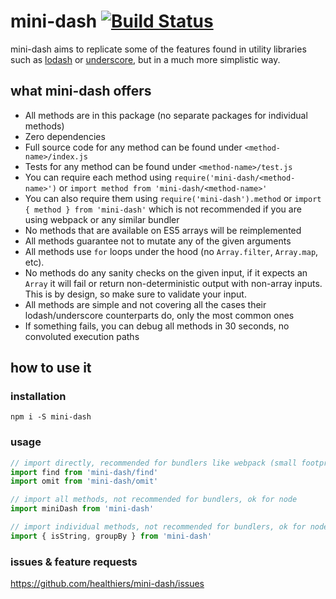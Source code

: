 # mini-dash [![Build Status](https://travis-ci.org/healthiers/mini-dash.svg?branch=master)](https://travis-ci.org/healthiers/mini-dash)

mini-dash aims to replicate some of the features found in utility libraries such as
[lodash](https://lodash.com/) or [underscore](http://underscorejs.org/), but in a 
much more simplistic way.

## what mini-dash offers
* All methods are in this package (no separate packages for individual methods)
* Zero dependencies
* Full source code for any method can be found under `<method-name>/index.js`
* Tests for any method can be found under `<method-name>/test.js`
* You can require each method using `require('mini-dash/<method-name>')` or `import method from 'mini-dash/<method-name>'`
* You can also require them using `require('mini-dash').method` or `import { method } from 'mini-dash'` which is not recommended if you are using webpack or any similar bundler
* No methods that are available on ES5 arrays will be reimplemented
* All methods guarantee not to mutate any of the given arguments
* All methods use `for` loops under the hood (no `Array.filter`, `Array.map`, etc).
* No methods do any sanity checks on the given input, if it expects an `Array` it will fail or return non-deterministic output with non-array inputs. This is by design, so make sure to validate your input.
* All methods are simple and not covering all the cases their lodash/underscore counterparts do, only the most common ones
* If something fails, you can debug all methods in 30 seconds, no convoluted execution paths

## how to use it

### installation

```
npm i -S mini-dash
```

### usage

```js
// import directly, recommended for bundlers like webpack (small footprint in generated code)
import find from 'mini-dash/find' 
import omit from 'mini-dash/omit'

// import all methods, not recommended for bundlers, ok for node
import miniDash from 'mini-dash' 

// import individual methods, not recommended for bundlers, ok for node
import { isString, groupBy } from 'mini-dash'
```

### issues & feature requests

https://github.com/healthiers/mini-dash/issues
